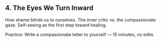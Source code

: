 ## 4. The Eyes We Turn Inward

How shame blinds us to ourselves. The inner critic vs. the compassionate gaze. Self-seeing as the first step toward healing.

Practice: Write a compassionate letter to yourself — 15 minutes, no edits.